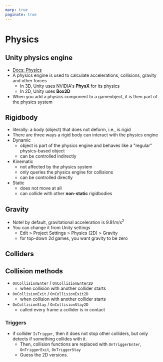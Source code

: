 ```yaml
---
marp: true
paginate: true
---
```

<!-- headingDivider: 3 -->
<!-- class: invert -->
# Physics

## Unity physics engine
* [Docs: Physics](https://docs.unity3d.com/2019.3/Documentation/Manual/PhysicsSection.html)
* A physics engine is used to calculate accelerations, collisions, gravity and other forces 
  * In 3D, Unity uses NVIDIA's **PhysX** for its physics
  * In 2D, Unity uses **Box2D**
* When you add a physics component to a gameobject, it is then part of the physics system


## Rigidbody
  * literally: a body (object) that does not deform, i.e., is rigid
  * There are three ways a rigid body can interact with the physics engine
  * Dynamic
    * object is part of the physics engine and behaves like a "regular" physics-based object
    * can be controlled indirectly
  * Kinematic
    * not affected by the physics system
    * only queries the physics engine for collisions
    * can be controlled directly
  * Static
    * does not move at all
    * can collide with other **non-static** rigidbodies 

## Gravity
* Note! by default, gravitational acceleration is $9.81m/s^2$
* You can change it from Unity settings
  * Edit > Project Settings > Physics (2D) > Gravity
  * for top-down 2d games, you want gravity to be zero

## Colliders

## Collision methods

* `OnCollisionEnter` / `OnCollisionEnter2D`
  * when collision with another collider starts
* `OnCollisionExit` / `OnCollisionExit2D`
  * when collision with another collider starts
* `OnCollisionStay` / `OnCollisionStay2D`
  * called every frame a collider is in contact
### Triggers
* if collider `IsTrigger`, then it does not stop other colliders, but only detects if something collides with it.
  * Then, collision functions are replaced with `OnTriggerEnter`, `OnTriggerExit`, `OnTriggerStay`
  * Guess the 2D versions.